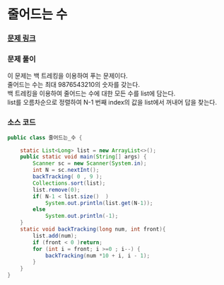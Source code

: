 # 줄어드는 수

### [문제 링크](https://www.acmicpc.net/problem/1174)

### 문제 풀이
이 문제는 백 트레킹을 이용하여 푸는 문제이다. </br>
줄어드는 수는 최대 9876543210의 숫자를 갖는다. </br>
백 트레킹을 이용하여 줄어드는 수에 대한 모든 수를 list에 담는다. </br>
list를 오름차순으로 정렬하여 N-1 번째 index의 값을 list에서 꺼내어 답을 찾는다. </br> 

### 소스 코드
```java
public class 줄어드는_수 {

    static List<Long> list = new ArrayList<>();
    public static void main(String[] args) {
        Scanner sc = new Scanner(System.in);
        int N = sc.nextInt();
        backTracking( 0 , 9 );
        Collections.sort(list);
        list.remove(0);
        if( N-1 < list.size()  )
            System.out.println(list.get(N-1));
        else
            System.out.println(-1);
    }
    static void backTracking(long num, int front){
        list.add(num);
        if (front < 0 )return;
        for (int i = front; i >=0 ; i--) {
            backTracking(num *10 + i, i - 1);
        }
    }
}

```
